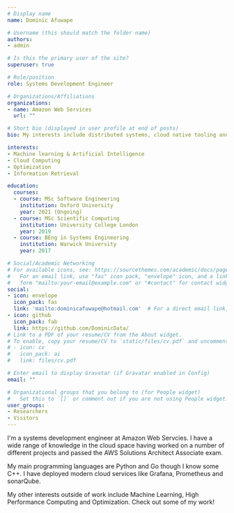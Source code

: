 ```yaml
---
# Display name
name: Dominic Afuwape

# Username (this should match the folder name)
authors:
- admin

# Is this the primary user of the site?
superuser: true

# Role/position
role: Systems Development Engineer

# Organizations/Affiliations
organizations:
- name: Amazon Web Services
  url: ""

# Short bio (displayed in user profile at end of posts)
bio: My interests include distributed systems, cloud native tooling and automation

interests:
- Machine learning & Artificial Intelligence
- Cloud Computing
- Optimization
- Information Retrieval

education:
  courses:
  - course: MSc Software Engineering
    institution: Oxford University
    year: 2021 (Ongoing)
  - course: MSc Scientific Computing
    institution: University College London
    year: 2019
  - course: BEng in Systems Engineering
    institution: Warwick University
    year: 2017

# Social/Academic Networking
# For available icons, see: https://sourcethemes.com/academic/docs/page-builder/#icons
#   For an email link, use "fas" icon pack, "envelope" icon, and a link in the
#   form "mailto:your-email@example.com" or "#contact" for contact widget.
social:
- icon: envelope
  icon_pack: fas
  link: 'mailto:dominicafuwape@hotmail.com'  # For a direct email link, use "mailto:test@example.org".
- icon: github
  icon_pack: fab
  link: https://github.com/DominicData/
# Link to a PDF of your resume/CV from the About widget.
# To enable, copy your resume/CV to `static/files/cv.pdf` and uncomment the lines below.
# - icon: cv
#   icon_pack: ai
#   link: files/cv.pdf

# Enter email to display Gravatar (if Gravatar enabled in Config)
email: ""

# Organizational groups that you belong to (for People widget)
#   Set this to `[]` or comment out if you are not using People widget.
user_groups:
- Researchers
- Visitors
---
```

I'm a systems development engineer at Amazon Web Servcies. I have a wide range of knowledge in the cloud space having worked on a number of different projects and passed the AWS Solutions Architect Associate exam.

My main programming languages are Python and Go though I know some C++. I have deployed modern cloud services like Grafana, Prometheus and sonarQube.

My other interests outside of work include Machine Learning, High Performance Computing and Optimization. Check out some of my work!


